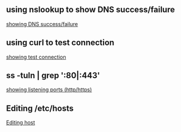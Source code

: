 ## using nslookup to show DNS success/failure
[showing DNS success/failure](S1.png)

## using curl to test connection
[showing test connection](S2.png)

## ss -tuln | grep ':80\|:443'
[showing listening ports (http/https)](S3.png)

## Editing /etc/hosts
[Editing host](S4.png)




